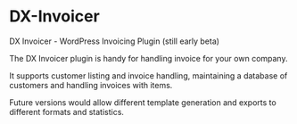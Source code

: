 DX-Invoicer
===========

DX Invoicer - WordPress Invoicing Plugin (still early beta)

The DX Invoicer plugin is handy for handling invoice for your own company. 

It supports customer listing and invoice handling, maintaining a database of customers
and handling invoices with items.

Future versions would allow different template generation and exports to different formats and statistics.
